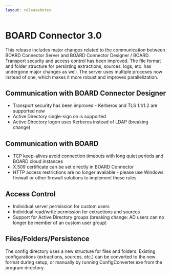 ```yaml
---
layout: releaseNotes
---
```


# BOARD Connector 3.0

This release includes major changes related to the communication between BOARD Connector Server and BOARD Connector Designer / BOARD. Transport security and access control has been improved. The file format and folder structure for persisting extractions, sources, logs, etc. has undergone major changes as well.
The server uses multiple proceses now instead of one, which makes it more robust and improves parallelization.

## Communication with BOARD Connector Designer 

* Transport security has been improved - Kerberos and TLS 1.1/1.2 are supported now
* Active Directory single-sign on is supported
* Active Directory logon uses Kerberos instead of LDAP (breaking change)

## Communication with BOARD

* TCP keep-alives avoid connection timeouts with long quiet periods and BOARD cloud instances
* X.509 certificate can be set directly in BOARD Connector
* HTTP access restrictions are no longer available - please use Windows firewall or other firewall solutions to implement these rules

## Access Control

* Individual server permission for custom users
* Individual read/write permission for extractions and sources
* Support for Active Directory groups (breaking change: AD users can no longer be member of an custom user group)

## Files/Folders/Persistence

The config directory uses a new structure for files and folders. Existing configurations (extractions, sources, etc.) can be converted to the new format during setup, or manually by running ConfigConverter.exe from the program directory.
